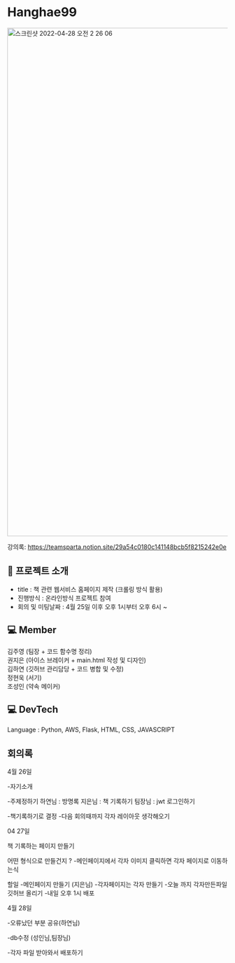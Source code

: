 # Hanghae99


<img width="1163" alt="스크린샷 2022-04-28 오전 2 26 06" src="https://user-images.githubusercontent.com/85288036/165588640-20b0050d-dbca-4f8d-9b65-a5e3512cb122.png">



강의록: https://teamsparta.notion.site/29a54c0180c141148bcb5f8215242e0e

## 📖 프로젝트 소개 

- title : 책 관련 웹서비스 홈페이지 제작 (크롤링 방식 활용)
- 진행방식 : 온라인방식 프로젝트 참여
- 회의 및 미팅날짜 : 4월 25일 이후 오후 1시부터 오후 6시 ~ 


  
## 💻 Member
김주영 (팀장 + 코드 함수명 정리)     
권지은 (아이스 브레이커 + main.html 작성 및 디자인)   
김하연  (깃허브 관리담당 + 코드 병합 및 수정)    
정현욱 (서기)     
조성인 (약속 메이커)   
    
    


## 💻 DevTech  
Language : Python, AWS, Flask, HTML, CSS, JAVASCRIPT 


## 회의록 

4월 26일

-자기소개

-주제정하기
	하연님 : 방명록
	지은님 : 책 기록하기
	팀장님 : jwt 로그인하기

-책기록하기로 결정
-다음 회의때까지 각자 레이아웃 생각해오기




04 27일

책 기록하는 페이지 만들기

어떤 형식으로 만들건지 ?
-메인페이지에서 각자 이미지 클릭하면
 각자 페이지로 이동하는식

할일
-메인페이지 만들기 (지은님)
-각자페이지는 각자 만들기
-오늘 까지 각자만든파일 깃허브 올리기
-내일 오후 1시 배포




4월 28일

-오류났던 부분 공유(하연님)

-db수정 (성인님,팀장님)

-각자 파일 받아와서 배포하기
